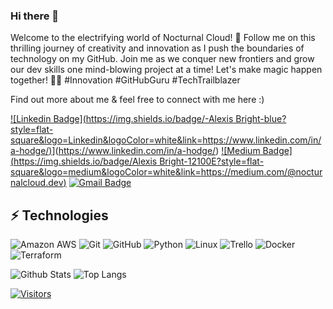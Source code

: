 <!-- LUIT GitHub Profile Template -->

<!-- Keep "Hi there" or replace it with a greeting of your own! -->

### Hi there 👋

Welcome to the electrifying world of Nocturnal Cloud! 🚀 Follow me on this thrilling journey of creativity and innovation as I push the boundaries of technology on my GitHub. Join me as we conquer new frontiers and grow our dev skills one mind-blowing project at a time! Let's make magic happen together! 💫🔥 #Innovation #GitHubGuru #TechTrailblazer

<!-- Introduce yourself and give a brief introduction about yourself here.  Also include what tech you're interested in and what you are currently learning -->

Find out more about me & feel free to connect with me here :)

<!-- Replace the fields below with the information requested. Remember to remove the encapsulating <> characters. For spaces in names, use %20 (e.g. Broadus%20Palmer) -->

[![Linkedin Badge](https://img.shields.io/badge/-Alexis Bright-blue?style=flat-square&logo=Linkedin&logoColor=white&link=https://www.linkedin.com/in/a-hodge/)](https://www.linkedin.com/in/a-hodge/)](https://www.linkedin.com/in/a-hodge/)
[![Medium Badge](https://img.shields.io/badge/Alexis Bright-12100E?style=flat-square&logo=medium&logoColor=white&link=https://medium.com/@nocturnalcloud.dev)](https://medium.com/@nocturnalcloud.dev)
[![Gmail Badge](https://img.shields.io/badge/-nocturnalcloud@gmail.com-c14438?style=flat-square&logo=Gmail&logoColor=white&link=mailto:nocturnalcloud.dev@gmail.com)](mailto:nocturnalcloud.dev@gmail.com)

## ⚡ Technologies

<!-- Check out the Badges folder for more badges -->

![Amazon AWS](https://img.shields.io/badge/Amazon%20AWS-232F3E?style=flat-square&logo=amazon-aws)
![Git](https://img.shields.io/badge/-Git-black?style=flat-square&logo=git)
![GitHub](https://img.shields.io/badge/-GitHub-181717?style=flat-square&logo=github)
![Python](https://img.shields.io/badge/-Python-black?style=flat-square&logo=Python)
![Linux](https://img.shields.io/badge/Linux-FCC624?style=flat-square&logo=linux&logoColor=black)
![Trello](https://img.shields.io/badge/Trello-%23026AA7.svg?style=flat-square&logo=Trello&logoColor=white)
![Docker](https://img.shields.io/badge/docker-%230db7ed.svg?style=for-the-badge&logo=docker&logoColor=white)
![Terraform](https://img.shields.io/badge/terraform-%235835CC.svg?style=for-the-badge&logo=terraform&logoColor=white)

<!-- Replace the fields below with the information requested. Remember to remove the encapsulating <> characters. -->

![Github Stats](https://github-readme-stats.vercel.app/api?username=nocturnalcloud&count_private=true&show_icons=true&include_all_commits=true)
![Top Langs](https://github-readme-stats.vercel.app/api/top-langs/?username=nocturnalcloud&hide=TeX&layout=compact)


[![Visitors](https://api.visitorbadge.io/api/visitors?path=nocturnalcloud%2Fnocturnalcloud&label=VISITORS&countColor=%23263759)](https://visitorbadge.io/status?path=nocturnalcloud%2Fnocturnalcloud)
